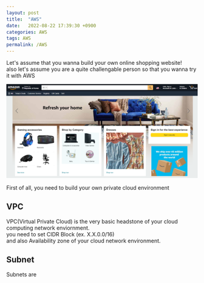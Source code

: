 ```yaml
---
layout: post
title:  "AWS"
date:   2022-08-22 17:39:30 +0900
categories: AWS
tags: AWS
permalink: /AWS
---
```


Let's assume that you wanna build your own online shopping website! \
also let's assume you are a quite challengable person so that you wanna try it with AWS

![as all we know, Amazon was also started from online shopping website. How coincidence!](/assets/amazon-page.png)

First of all, you need to build your own private cloud environment


## VPC

VPC(Virtual Private Cloud) is the very basic headstone of your cloud computing network enviornment.  
you need to set CIDR Block (ex. X.X.0.0/16) \
and also Availability zone of your cloud network environment.

## Subnet
Subnets are 
